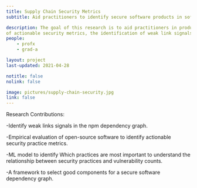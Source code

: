 ```yaml
---
title: Supply Chain Security Metrics
subtitle: Aid practitioners to identify secure software products in software ecosystem.

description: The goal of this research is to aid practitioners in producing more secure software products through the development
of actionable security metrics, the identification of weak link signals, and the leveraging of software security measures in dependency graphs to select good components.
people:
    - profx
    - grad-a

layout: project
last-updated: 2021-04-28

notitle: false
nolink: false 

image: pictures/supply-chain-security.jpg
link: false
---
```


Research Contributions:

-Identify weak links signals in the npm dependency graph.

-Empirical evaluation of open-source software to identify actionable security practice metrics.

-ML model to identify Which practices are most important to understand the relationship between security practices and vulnerability counts.

-A framework to select good components for a secure software dependency graph.

